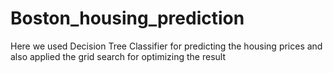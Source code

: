 # Boston_housing_prediction
Here we used Decision Tree Classifier for predicting the housing prices and also applied the grid search for optimizing the result
